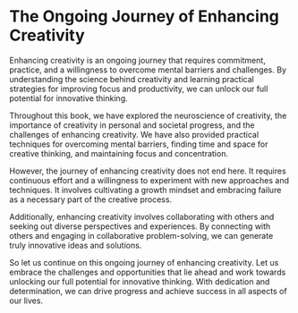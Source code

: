 The Ongoing Journey of Enhancing Creativity
=======================================================

Enhancing creativity is an ongoing journey that requires commitment, practice, and a willingness to overcome mental barriers and challenges. By understanding the science behind creativity and learning practical strategies for improving focus and productivity, we can unlock our full potential for innovative thinking.

Throughout this book, we have explored the neuroscience of creativity, the importance of creativity in personal and societal progress, and the challenges of enhancing creativity. We have also provided practical techniques for overcoming mental barriers, finding time and space for creative thinking, and maintaining focus and concentration.

However, the journey of enhancing creativity does not end here. It requires continuous effort and a willingness to experiment with new approaches and techniques. It involves cultivating a growth mindset and embracing failure as a necessary part of the creative process.

Additionally, enhancing creativity involves collaborating with others and seeking out diverse perspectives and experiences. By connecting with others and engaging in collaborative problem-solving, we can generate truly innovative ideas and solutions.

So let us continue on this ongoing journey of enhancing creativity. Let us embrace the challenges and opportunities that lie ahead and work towards unlocking our full potential for innovative thinking. With dedication and determination, we can drive progress and achieve success in all aspects of our lives.

